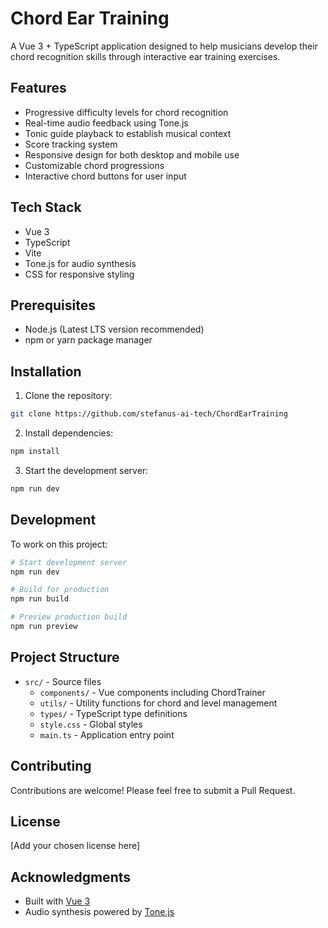 # Chord Ear Training

A Vue 3 + TypeScript application designed to help musicians develop their chord recognition skills through interactive ear training exercises.

## Features

- Progressive difficulty levels for chord recognition
- Real-time audio feedback using Tone.js
- Tonic guide playback to establish musical context
- Score tracking system
- Responsive design for both desktop and mobile use
- Customizable chord progressions
- Interactive chord buttons for user input

## Tech Stack

- Vue 3
- TypeScript
- Vite
- Tone.js for audio synthesis
- CSS for responsive styling

## Prerequisites

- Node.js (Latest LTS version recommended)
- npm or yarn package manager

## Installation

1. Clone the repository:
```bash
git clone https://github.com/stefanus-ai-tech/ChordEarTraining
```

2. Install dependencies:
```bash
npm install
```

3. Start the development server:
```bash
npm run dev
```

## Development

To work on this project:

```bash
# Start development server
npm run dev

# Build for production
npm run build

# Preview production build
npm run preview
```

## Project Structure

- `src/` - Source files
  - `components/` - Vue components including ChordTrainer
  - `utils/` - Utility functions for chord and level management
  - `types/` - TypeScript type definitions
  - `style.css` - Global styles
  - `main.ts` - Application entry point

## Contributing

Contributions are welcome! Please feel free to submit a Pull Request.

## License

[Add your chosen license here]

## Acknowledgments

- Built with [Vue 3](https://vuejs.org/)
- Audio synthesis powered by [Tone.js](https://tonejs.github.io/)
